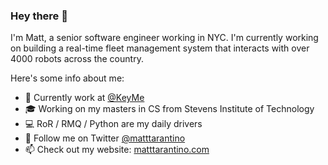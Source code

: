### Hey there 👋

I'm Matt, a senior software engineer working in NYC. I'm currently working on building a real-time fleet management system that interacts with over 4000 robots across the country.

Here's some info about me:

- 🤖  Currently work at [@KeyMe](https://github.com/keyme)
- 🎓  Working on my masters in CS from Stevens Institute of Technology
- 💻  RoR / RMQ / Python are my daily drivers
- 🐣  Follow me on Twitter [@matttarantino](https://twitter.com/matttarantino)
- 📫  Check out my website: [matttarantino.com](https://www.matttarantino.com)
